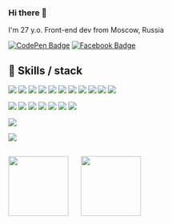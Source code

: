 ### Hi there 👋

I'm 27 y.o. Front-end dev from Moscow, Russia

[![CodePen Badge](https://img.shields.io/badge/CodePen-Profile-informational?style=flat&logo=codepen&logoColor=white&color=black)](https://codepen.io/anehkayasha)
[![Facebook Badge](https://img.shields.io/badge/facebook-Profile-informational?style=flat&logo=facebook&logoColor=white&color=black)](https://www.facebook.com/anehkayasha/)

## 💼 Skills / stack

![](https://img.shields.io/badge/React.js-informational?style=flat&logo=React&logoColor=white&color=yellow)
![](https://img.shields.io/badge/JavaScript-informational?style=flat&logo=JavaScript&logoColor=white&color=yellow)
![](https://img.shields.io/badge/Git-informational?style=flat&logo=Git&logoColor=white&color=yellow)
![](https://img.shields.io/badge/HTML5-informational?style=flat&logo=HTML5&logoColor=white&color=yellow)
![](https://img.shields.io/badge/CSS3-informational?style=flat&logo=CSS3&logoColor=white&color=yellow)
![](https://img.shields.io/badge/Sass-informational?style=flat&logo=Sass&logoColor=white&color=yellow)
![](https://img.shields.io/badge/Webpack-informational?style=flat&logo=Webpack&logoColor=white&color=yellow)
![](https://img.shields.io/badge/Figma-informational?style=flat&logo=Figma&logoColor=white&color=yellow)
![](https://img.shields.io/badge/Less-informational?style=flat&logo=Less&logoColor=white&color=yellow)
![](https://img.shields.io/badge/MongoDB-informational?style=flat&logo=MongoDB&logoColor=white&color=yellow)
![](https://img.shields.io/badge/node.js-informational?style=flat&logo=node.js&logoColor=white&color=yellow)


![](https://img.shields.io/badge/BEM-informational?style=flat&logo=BEM&logoColor=white&color=green)
![](https://img.shields.io/badge/SPA-informational?style=flat&logo=React&logoColor=white&color=green)
![](https://img.shields.io/badge/OOP-informational?style=flat&logo=JavaScript&logoColor=white&color=green)
![](https://img.shields.io/badge/ES6-informational?style=flat&logo=JavaScript&logoColor=white&color=green)
![](https://img.shields.io/badge/Адаптивная_вёрстка-informational?style=flat&logo=CSS3&logoColor=white&color=green)
![](https://img.shields.io/badge/Семантическая_верстка-informational?style=flat&logo=HTML5&logoColor=white&color=green)
![](https://img.shields.io/badge/Кроссбраузерная_верстка-informational?style=flat&logo=CSS3&logoColor=white&color=green)

![](https://img.shields.io/badge/Bootstrap-informational?style=flat&logo=Bootstrap&logoColor=white&color=blue)

![](https://www.codewars.com/users/HannahStarling/badges/micro)

##
<div>
   <a href="https://github-readme-stats.vercel.app/api/top-langs/?username=hannahstarling&theme=radical&layout=compact">
    <img align="left" height="120" style="margin-right: 25px" src="https://github-readme-stats.vercel.app/api/top-langs/?username=hannahstarling&theme=radical&layout=compact"/>
  </a>
  <a href="https://github-readme-stats.vercel.app/api?username=hannahstarling&show_icons=true&theme=radical">
    <img  align="left" height="120" src="https://github-readme-stats.vercel.app/api?username=hannahstarling&show_icons=true&theme=radical" />
  </a>
</div>
